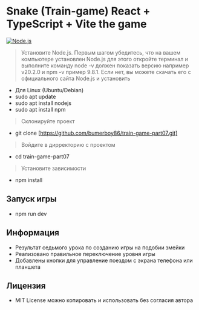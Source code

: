 # Snake (Train-game) React + TypeScript + Vite the game

[![Node.js](https://img.shields.io/badge/Node.js-v20.2.0.-green)](https://nodejs.org/ru)

> Установите Node.js. Первым шагом убедитесь, что на вашем компьютере установлен Node.js для этого откройте терминал и выполните команду node -v должен показать версию например v20.2.0 и npm -v пример 9.8.1. Если нет, вы можете скачать его с официального сайта Node.js и установить

- Для Linux (Ubuntu/Debian)
- sudo apt update
- sudo apt install nodejs
- sudo apt install npm

> Склонируйте проект

- git clone [https://github.com/bumerboy86/train-game-part07.git]

> Войдите в дирректорию с проектом

- cd train-game-part07

> Установите зависимости

- npm install

## Запуск игры

- npm run dev

## Информация

- Результат седьмого урока по созданию игры на подобии змейки
- Реализовано правильное переключение уровня игры
- Добавлены кнопки для управление поездом с экрана телефона или планшета

## Лицензия

- MIT License можно копировать и использовать без согласия автора
